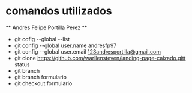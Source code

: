 # comandos utilizados
** Andres Felipe Portilla Perez **
* git cofig --global --list
* git config --global user.name andresfp97
* git config --global user.email 123andresportilla@gmail.com
* git clone https://github.com/warllensteven/landing-page-calzado.gitt status
* git branch
* git branch formulario
* git checkout formulario